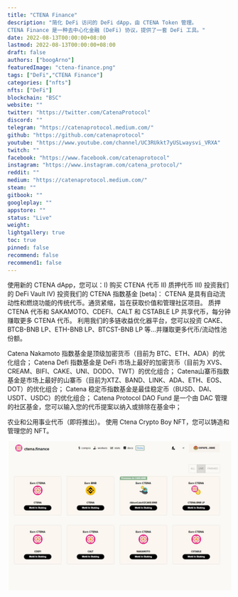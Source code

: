 ```yaml
---
title: "CTENA Finance"
description: "简化 DeFi 访问的 DeFi dApp，由 CTENA Token 管理。
CTENA Finance 是一种去中心化金融 (DeFi) 协议，提供了一套 DeFi 工具。"
date: 2022-08-13T00:00:00+08:00
lastmod: 2022-08-13T00:00:00+08:00
draft: false
authors: ["boogArno"]
featuredImage: "ctena-finance.png"
tags: ["DeFi","CTENA Finance"]
categories: ["nfts"]
nfts: ["DeFi"]
blockchain: "BSC"
website: ""
twitter: "https://twitter.com/CatenaProtocol"
discord: ""
telegram: "https://catenaprotocol.medium.com/"
github: "https://github.com/catenaprotocol"
youtube: "https://www.youtube.com/channel/UC3RUkkt7yUSLwaysvi_VRXA"
twitch: ""
facebook: "https://www.facebook.com/catenaprotocol"
instagram: "https://www.instagram.com/catena_protocol/"
reddit: ""
medium: "https://catenaprotocol.medium.com/"
steam: ""
gitbook: ""
googleplay: ""
appstore: ""
status: "Live"
weight: 
lightgallery: true
toc: true
pinned: false
recommend: false
recommend1: false
---
```

使用新的 CTENA dApp，您可以：I) 购买 CTENA 代币 II) 质押代币 III) 投资我们的 DeFi Vault IV) 投资我们的 CTENA 指数基金 [beta]：
CTENA 是具有自动流动性和燃烧功能的传统代币。通货紧缩，旨在获取价值和管理社区项目。
质押 CTENA 代币和 SAKAMOTO、CDEFI、CALT 和 CSTABLE LP 共享代币，每分钟赚取更多 CTENA 代币。
利用我们的多链收益优化器平台，您可以投资 CAKE、BTCB-BNB LP、ETH-BNB LP、BTCST-BNB LP 等...并赚取更多代币/流动性池份额。

  Catena Nakamoto 指数基金是顶级加密货币（目前为 BTC、ETH、ADA）的优化组合；
  Catena Defi 指数基金是 DeFi 市场上最好的加密货币（目前为 XVS、CREAM、BIFI、CAKE、UNI、DODO、TWT）的优化组合；
  Catena山寨币指数基金是市场上最好的山寨币（目前为XTZ、BAND、LINK、ADA、ETH、EOS、DOT）的优化组合；
  Catena 稳定币指数基金是最佳稳定币（BUSD、DAI、USDT、USDC）的优化组合；
  Catena Protocol DAO Fund 是一个由 DAC 管理的社区基金，您可以输入您的代币提案以纳入或排除在基金中；

农业和公用事业代币（即将推出）。
使用 Ctena Crypto Boy NFT，您可以铸造和管理您的 NFT。

![ctenafinance-dapp-defi-bsc-image2_c6cdf4a05385305332f72c7748843212](ctenafinance-dapp-defi-bsc-image2_c6cdf4a05385305332f72c7748843212.png)
